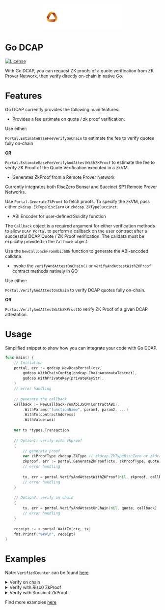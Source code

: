 <div align="center">
  <picture>
    <source media="(prefers-color-scheme: dark)" srcset="https://raw.githubusercontent.com/automata-network/automata-brand-kit/main/PNG/ATA_White%20Text%20with%20Color%20Logo.png">
    <source media="(prefers-color-scheme: light)" srcset="https://raw.githubusercontent.com/automata-network/automata-brand-kit/main/PNG/ATA_Black%20Text%20with%20Color%20Logo.png">
    <img src="https://raw.githubusercontent.com/automata-network/automata-brand-kit/main/PNG/ATA_White%20Text%20with%20Color%20Logo.png" width="50%">
  </picture>
</div>

# Go DCAP

[![License](https://img.shields.io/badge/License-Apache%202.0-blue.svg)](LICENSE)

With Go DCAP, you can request ZK proofs of a quote verification from ZK Prover Network, then verify directly on-chain in native Go.

# Features

Go DCAP currently provides the following main features:

* Provides a fee estimate on quote / zk proof verification:

Use either:

`Portal.EstimateBaseFeeVerifyOnChain` to estimate the fee to verify quotes fully on-chain 

**OR**

`Portal.EstimateBaseFeeVerifyAndAttestWithZKProof` to estimate the fee to verify ZK Proof of the Quote Verification executed in a zkVM.

* Generates ZkProof from a Remote Prover Network

Currently integrates both RiscZero Bonsai and Succinct SP1 Remote Prover Networks.

Use `Portal.GenerateZkProof` to fetch proofs. To specify the zkVM, pass either `zkdcap.ZkTypeRiscZero` or `zkdcap.ZkTypeSuccinct`.

* ABI Encoder for user-defined Solidity function

The `Callback` object is a required argument for either verification methods to allow `DCAP Portal` to perform a callback on the user contract after a successful DCAP Quote / ZK Proof verification. The calldata must be explicitly provided in the `Callback` object. 

Use the `NewCallbackFromAbiJSON` function to generate the ABI-encoded calldata.

* Invoke the `verifyAndAttestOnChain()` or `verifyAndAttestWithZKProof` contract methods natively in GO

Use either:

`Portal.VerifyAndAttestOnChain` to verify DCAP quotes fully on-chain.

**OR**

`Portal.VerifyAndAttestWithZKProof`to verify ZK Proof of a given DCAP attestation.

# Usage

Simplified snippet to show how you can integrate your code with Go DCAP.

```go
func main() {
    // Initiation
    portal, err := godcap.NewDcapPortal(ctx, 
        godcap.WithChainConfig(godcap.ChainAutomataTestnet), 
        godcap.WithPrivateKey(privateKeyStr),
    )
    // error handling

    // generate the callback
    callback := NewCallbackFromAbiJSON(ContractABI).
        .WithParams("functionName", param1, param2, ...)
        .WithTo(contractAddress)
        .WithValue(wei)

    var tx *types.Transaction

    // Option1: verify with zkproof
    {
        // generate proof
        var zkProofType zkdcap.ZkType // zkdcap.ZkTypeRiscZero or zkdcap.ZkTypeSuccinct
        zkproof, err := portal.GenerateZkProof(ctx, zkProofType, quote)
        // error handling

        tx, err = portal.VerifyAndAttestWithZKProof(nil, zkproof, callback)
        // error handling
    }

    // Option2: verify on chain
    {   
        tx, err = portal.VerifyAndAttestOnChain(nil, quote, callback)
        // error handling
    }

    receipt := <-portal.WaitTx(ctx, tx)
    fmt.Printf("%#v\n", receipt)
}
```


# Examples

Note: `VerifiedCounter` can be found [here](../dcap-portal/src/examples/VerifiedCounter.sol)

<details>
<summary>Verify on chain</summary>

```go
func VerifyAndAttestOnChain(ctx context.Context, quote []byte, privateKeyStr string) error {
    // Create a new DCAP portal instance
    portal, err := godcap.NewDcapPortal(ctx, 
        godcap.WithChainConfig(godcap.ChainAutomataTestnet), 
        godcap.WithPrivateKey(privateKeyStr),
    )
    if err != nil {
        return err
    }

    // setup a callback function when the verification success
    //  function setNumber(uint256 newNumber) public fromDcapPortal
    callback := NewCallbackFromAbiJSON(VerifiedCounter.VerifiedCounterABI)
        .WithParams("setNumber", big.NewInt(10))
        .WithTo(verifiedCounterAddr)

    // Verify the quote on chain
    tx, err := portal.VerifyAndAttestOnChain(nil, quote, callback)
    if err != nil {
        return err
    }

    // waiting for the transaction receipt
    receipt := <-portal.WaitTx(ctx, tx)
    fmt.Printf("%#v\n", receipt)
}
```

</details>

<details>
<summary>Verify with Risc0 ZkProof</summary>

```go
//
// Make sure you export the API key to BONSAI_API_KEY
//   export BONSAI_API_KEY=${API_KEY}

func VerifyWithRisc0ZkProof(ctx context.Context, quote []byte, privateKeyStr string) error {
    // Create a new DCAP portal instance
    portal, err := godcap.NewDcapPortal(ctx, 
        godcap.WithChainConfig(godcap.ChainAutomataTestnet), 
        godcap.WithPrivateKey(privateKeyStr),
    )
    if err != nil {
        return err
    }

    // Generate a ZkProof using Risc0, this function will take a while to finish
    zkproof, err := portal.GenerateZkProof(ctx, zkdcap.ZkTypeRiscZero, quote)
    if err != nil {
        return err
    }

    // setup a callback function when the verification success
    //  function setNumber(uint256 newNumber) public fromDcapPortal
    callback := NewCallbackFromAbiJSON(VerifiedCounter.VerifiedCounterABI)
        .WithParams("setNumber", big.NewInt(10))
        .WithTo(verifiedCounterAddr)

    // Verify the ZkProof and attest on chain
    tx, err := portal.VerifyAndAttestWithZKProof(nil, zkproof, callback)
    if err != nil {
        return err
    }

    // waiting for the transaction receipt
    receipt := <-portal.WaitTx(ctx, tx)
    fmt.Printf("%#v\n", receipt)
}
```
</details>


<details>
<summary>Verify with Succinct ZkProof</summary>

```go

//
// Make sure you export the Succinct private key to NETWORK_PRIVATE_KEY
//   export NETWORK_PRIVATE_KEY=${KEY}

func VerifyWithSuccinctZkProof(ctx context.Context, quote []byte, privateKeyStr string) error {
    // Create a new DCAP portal instance
    portal, err := godcap.NewDcapPortal(ctx, 
        godcap.WithChainConfig(godcap.ChainAutomataTestnet), 
        godcap.WithPrivateKey(privateKeyStr),
    )
    if err != nil {
        return err
    }

    // Generate a ZkProof using Succinct, this function will take a while to finish
    zkproof, err := portal.GenerateZkProof(ctx, zkdcap.ZkTypeSuccinct, quote)
    if err != nil {
        return err
    }

    // setup a callback function when the verification success
    //  function setNumber(uint256 newNumber) public fromDcapPortal
    callback := NewCallbackFromAbiJSON(VerifiedCounter.VerifiedCounterABI)
        .WithParams("setNumber", big.NewInt(10))
        .WithTo(verifiedCounterAddr)

    // Verify the ZkProof and attest on chain
    tx, err := portal.VerifyAndAttestWithZKProof(nil, zkproof, callback)
    if err != nil {
        return err
    }

    // waiting for the transaction receipt
    receipt := <-portal.WaitTx(ctx, tx)
    fmt.Printf("%#v\n", receipt)
}
```

</details>

Find more examples [here](cmd/godcap/examples.go)